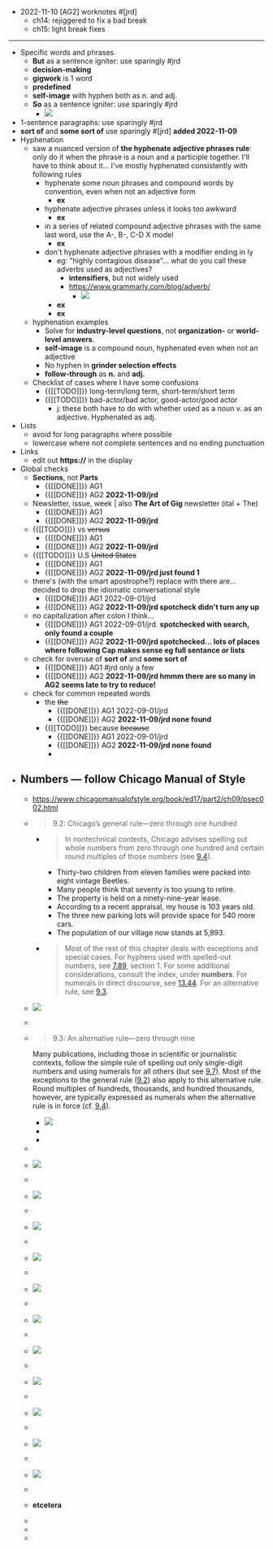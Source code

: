 - 2022-11-10 [AG2] worknotes #[jrd]
    - ch14: rejiggered to fix a bad break
    - ch15: light break fixes
- ---
- Specific words and phrases
    - __But__ as a sentence igniter: use sparingly #jrd
    - __decision-making__
    - __gigwork__ is 1 word
    - __predefined__
    - __self-image__ with hyphen both as n. and adj.
    - __So__ as a sentence igniter: use sparingly #jrd
        - ![](https://firebasestorage.googleapis.com/v0/b/firescript-577a2.appspot.com/o/imgs%2Fapp%2FArtOfGig%2F0dyKQ1UB1A.png?alt=media&token=915dd766-b307-48d6-acba-d0cc204e8d68)
- 1-sentence paragraphs: use sparingly #jrd
- __sort of__ and __some sort of__ use sparingly #[jrd] __added 2022-11-09__
- Hyphenation
    - saw a nuanced version of __the hyphenate adjective phrases rule__: only do it when the phrase is a noun and a participle together. I'll have to think about it... I've mostly hyphenated consistently with following rules
        - hyphenate some noun phrases and compound words by convention, even when not an adjective form
            - __ex__
        - hyphenate adjective phrases unless it looks too awkward
            - __ex__
        - in a series of related compound adjective phrases with the same last word, use the A-, B-, C-D X model
            - __ex__
        - don't hyphenate adjective phrases with a modifier ending in ly
            - eg: "highly contagious disease"... what do you call these adverbs used as adjectives?
                - __intensifiers__, but not widely used
                - https://www.grammarly.com/blog/adverb/
                    - ![](https://firebasestorage.googleapis.com/v0/b/firescript-577a2.appspot.com/o/imgs%2Fapp%2FArtOfGig%2FNn2gstLO-k.23.19%20PM.jpg?alt=media&token=d9a8c3bc-68ee-4ddc-b3bd-9fddb9d9b9c9)
            - __ex__
            - __ex__
    - hyphenation examples
        - Solve for __industry-level questions__, not __organization-__ or __world-level answers__.
        - __self-image__ is a compound noun, hyphenated even when not an adjective
        - No hyphen in __grinder selection effects__
        - __follow-through__ as __n.__ and __adj.__
    - Checklist of cases where I have some confusions
        - {{[[TODO]]}} long-term/long term, short-term/short term
        - {{[[TODO]]}} bad-actor/bad actor, good-actor/good actor
            - j: these both have to do with whether used as a noun v. as an adjective. Hyphenated as adj.
- Lists
    - avoid for long paragraphs where possible
    - lowercase where not complete sentences and no ending punctuation
- Links
    - edit out __https://__ in the display
- Global checks
    - __Sections__, not __Parts__
        - {{[[DONE]]}} AG1
        - {{[[DONE]]}} AG2 __2022-11-09/jrd__
    - Newsletter, issue, week | also __The Art of Gig__ newsletter (ital + The)
        - {{[[DONE]]}} AG1
        - {{[[DONE]]}} AG2 __2022-11-09/jrd__
    - {{[[TODO]]}} vs ~~versus~~
        - {{[[DONE]]}} AG1
        - {{[[DONE]]}} AG2 __2022-11-09/jrd__
    - {{[[TODO]]}} U.S ~~United States~~
        - {{[[DONE]]}} AG1
        - {{[[DONE]]}} AG2 __2022-11-09/jrd just found 1__
    - there's (with the smart apostrophe?) replace with there are... decided to drop the idiomatic conversational style
        - {{[[DONE]]}} AG1 2022-09-01/jrd
        - {{[[DONE]]}} AG2 __2022-11-09/jrd spotcheck didn't turn any up__
    - no capitalization after colon I think...
        - {{[[DONE]]}} AG1 2022-09-01/jrd. __spotchecked with search, only found a couple__
        - {{[[DONE]]}} AG2 __2022-11-09/jrd spotchecked... lots of places where following Cap makes sense eg full sentance or lists__
    - check for overuse of __sort of__ and __some sort of__
        - {{[[DONE]]}} AG1 #jrd only a few
        - {{[[DONE]]}} AG2 __2022-11-09/jrd hmmm there are so many in AG2 seems late to try to reduce!__
    - check for common repeated words
        - the ~~the~~
            - {{[[DONE]]}} AG1 2022-09-01/jrd
            - {{[[DONE]]}} AG2 __2022-11-09/jrd none found__
        - {{[[TODO]]}} because ~~because~~
            - {{[[DONE]]}} AG1 2022-09-01/jrd
            - {{[[DONE]]}} AG2 __2022-11-09/jrd none found__
            - 
- ## Numbers — follow Chicago Manual of Style
    - https://www.chicagomanualofstyle.org/book/ed17/part2/ch09/psec002.html
    - > 9.2: Chicago’s general rule—zero through one hundred
        - > In nontechnical contexts, Chicago advises spelling out whole numbers from zero through one hundred and certain round multiples of those numbers (see [9.4](https://www.chicagomanualofstyle.org/book/ed17/part2/ch09/psec004.html)).
            - Thirty-two children from eleven families were packed into eight vintage Beetles.
            - Many people think that seventy is too young to retire.
            - The property is held on a ninety-nine-year lease.
            - According to a recent appraisal, my house is 103 years old.
            - The three new parking lots will provide space for 540 more cars.
            - The population of our village now stands at 5,893.
        - > Most of the rest of this chapter deals with exceptions and special cases. For hyphens used with spelled-out numbers, see [7.89](https://www.chicagomanualofstyle.org/book/ed17/part2/ch07/psec089.html), section 1. For some additional considerations, consult the index, under __numbers__. For numerals in direct discourse, see [13.44](https://www.chicagomanualofstyle.org/book/ed17/part2/ch13/psec044.html). For an alternative rule, see [9.3](https://www.chicagomanualofstyle.org/book/ed17/part2/ch09/psec003.html).
    - ![](https://firebasestorage.googleapis.com/v0/b/firescript-577a2.appspot.com/o/imgs%2Fapp%2FArtOfGig%2FBJ-qf8Yg9t.2%20Chicago%E2%80%99s%20general%20rule%E2%80%94zero%20through%20one%20hundred%202022-09-01%20at%204.35.19%20PM.jpg?alt=media&token=13086011-97ed-411d-8b51-4ec5ae340d72)
    - 
    - > 9.3: An alternative rule—zero through nine
      
      Many publications, including those in scientific or journalistic contexts, follow the simple rule of spelling out only single-digit numbers and using numerals for all others (but see [9.7](https://www.chicagomanualofstyle.org/book/ed17/part2/ch09/psec007.html)). Most of the exceptions to the general rule ([9.2](https://www.chicagomanualofstyle.org/book/ed17/part2/ch09/psec002.html)) also apply to this alternative rule. Round multiples of hundreds, thousands, and hundred thousands, however, are typically expressed as numerals when the alternative rule is in force (cf. [9.4](https://www.chicagomanualofstyle.org/book/ed17/part2/ch09/psec004.html)).
        - ![](https://firebasestorage.googleapis.com/v0/b/firescript-577a2.appspot.com/o/imgs%2Fapp%2FArtOfGig%2FhCTsqeWHk2.3%20An%20alternative%20rule%E2%80%94zero%20through%20nine%202022-09-01%20at%204.46.47%20PM.jpg?alt=media&token=25ba59f6-783a-4991-8ce1-a1e6cbbe438c)
        - 
        - 
    - 
    - ![](https://firebasestorage.googleapis.com/v0/b/firescript-577a2.appspot.com/o/imgs%2Fapp%2FArtOfGig%2FsC2LNLdRf7.4%20Hundreds%2C%20thousands%2C%20and%20hundred%20thousands%202022-09-01%20at%204.47.50%20PM.jpg?alt=media&token=c20f56d2-605e-40b7-a85b-9fff40a47cc9)
    - 
    - ![](https://firebasestorage.googleapis.com/v0/b/firescript-577a2.appspot.com/o/imgs%2Fapp%2FArtOfGig%2FyqaK8a_sCu.5%20Number%20beginning%20a%20sentence%202022-09-01%20at%204.48.22%20PM.jpg?alt=media&token=ebc44c9d-3a88-40d0-ab24-68fd35bbc197)
    - 
    - ![](https://firebasestorage.googleapis.com/v0/b/firescript-577a2.appspot.com/o/imgs%2Fapp%2FArtOfGig%2F8xZWyxl1m4.6%20Ordinals%202022-09-01%20at%204.48.52%20PM.jpg?alt=media&token=5e5c3f1f-1090-4c59-ad6a-4737689f4389)
    - 
    - ![](https://firebasestorage.googleapis.com/v0/b/firescript-577a2.appspot.com/o/imgs%2Fapp%2FArtOfGig%2F_ueld9z32J.7%20Consistency%20and%20flexibility%202022-09-01%20at%204.49.40%20PM.jpg?alt=media&token=bc08484a-5b37-4996-ac14-5758603423bd)
    - 
    - ![](https://firebasestorage.googleapis.com/v0/b/firescript-577a2.appspot.com/o/imgs%2Fapp%2FArtOfGig%2F4XjdrSYvUR.8%20Millions%2C%20billions%2C%20and%20so%20forth%202022-09-01%20at%204.50.12%20PM.jpg?alt=media&token=1f4d5872-c355-44bf-af71-04eb38f5fdb6)
    - 
    - ![](https://firebasestorage.googleapis.com/v0/b/firescript-577a2.appspot.com/o/imgs%2Fapp%2FArtOfGig%2FCPAm9jtXav.13%20Physical%20quantities%20in%20general%20contexts%202022-09-01%20at%204.51.06%20PM.jpg?alt=media&token=d741005d-d46a-41e5-882a-a5345d2542ac)
    - 
    - ![](https://firebasestorage.googleapis.com/v0/b/firescript-577a2.appspot.com/o/imgs%2Fapp%2FArtOfGig%2FU3FmQs7ZK5.14%20Simple%20fractions%202022-09-01%20at%204.51.34%20PM.jpg?alt=media&token=fb23009b-daef-4bfe-aef2-3073c482395b)
    - 
    - ![](https://firebasestorage.googleapis.com/v0/b/firescript-577a2.appspot.com/o/imgs%2Fapp%2FArtOfGig%2FErFMVNjJ4Y.15%20Whole%20numbers%20plus%20fractions%202022-09-01%20at%204.52.03%20PM.jpg?alt=media&token=b2d8d77a-6ab5-4289-b8ca-edb3abf9db72)
    - 
    - ![](https://firebasestorage.googleapis.com/v0/b/firescript-577a2.appspot.com/o/imgs%2Fapp%2FArtOfGig%2F96dNFJq9De.16%20Numbers%20with%20abbreviations%20and%20symbols%202022-09-01%20at%204.52.28%20PM.jpg?alt=media&token=e9f09b82-65e0-47dd-a8ac-58d745b1cd7f)
    - 
    - ![](https://firebasestorage.googleapis.com/v0/b/firescript-577a2.appspot.com/o/imgs%2Fapp%2FArtOfGig%2F8d0A1jtL1B.17%20Units%20for%20repeated%20quantities%202022-09-01%20at%204.52.55%20PM.jpg?alt=media&token=92833c44-a6a2-4f2e-835f-5d0736a7c067)
    - 
    - ![](https://firebasestorage.googleapis.com/v0/b/firescript-577a2.appspot.com/o/imgs%2Fapp%2FArtOfGig%2FnRC0gRb2px.18%20Percentages%202022-09-01%20at%204.53.21%20PM.jpg?alt=media&token=4db66efa-c696-42e2-9c32-751f7045f241)
    - 
    - __etcetera__
    - 
    - 
    - 
